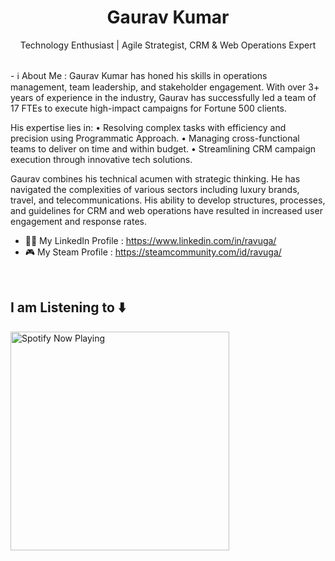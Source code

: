 <h1 align="center">Gaurav Kumar</h1>

<p align="center">Technology Enthusiast | Agile Strategist, CRM & Web Operations Expert</p>

<br>
- ℹ️ About Me :  Gaurav Kumar has honed his skills in operations management, team leadership, and stakeholder engagement. With over 3+ years of experience in the industry, Gaurav has successfully led a team of 17 FTEs to execute high-impact campaigns for Fortune 500 clients.

His expertise lies in:
• Resolving complex tasks with efficiency and precision using Programmatic Approach.
• Managing cross-functional teams to deliver on time and within budget.
• Streamlining CRM campaign execution through innovative tech solutions.

Gaurav combines his technical acumen with strategic thinking. He has navigated the complexities of various sectors including luxury brands, travel, and telecommunications. His ability to develop structures, processes, and guidelines for CRM and web operations have resulted in increased user engagement and response rates.<br>
- 👨‍💻 My LinkedIn Profile : https://www.linkedin.com/in/ravuga/ <br>
- 🎮 My Steam Profile : https://steamcommunity.com/id/ravuga/ 
<br>

## I am Listening to ⬇️
[<img src="https://spotify-now-playing-coral.vercel.app/api/spotify-playing" alt="Spotify Now Playing" width="350" />](https://open.spotify.com/user/314itoxb2ejxkk5pvyqniv3r6zn4)
